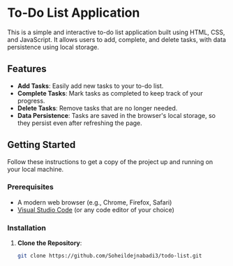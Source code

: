 # To-Do List Application

This is a simple and interactive to-do list application built using HTML, CSS, and JavaScript. It allows users to add, complete, and delete tasks, with data persistence using local storage.

## Features

- **Add Tasks**: Easily add new tasks to your to-do list.
- **Complete Tasks**: Mark tasks as completed to keep track of your progress.
- **Delete Tasks**: Remove tasks that are no longer needed.
- **Data Persistence**: Tasks are saved in the browser's local storage, so they persist even after refreshing the page.

## Getting Started

Follow these instructions to get a copy of the project up and running on your local machine.

### Prerequisites

- A modern web browser (e.g., Chrome, Firefox, Safari)
- [Visual Studio Code](https://code.visualstudio.com/) (or any code editor of your choice)

### Installation

1. **Clone the Repository**:
   ```bash
   git clone https://github.com/Soheildejnabadi3/todo-list.git
